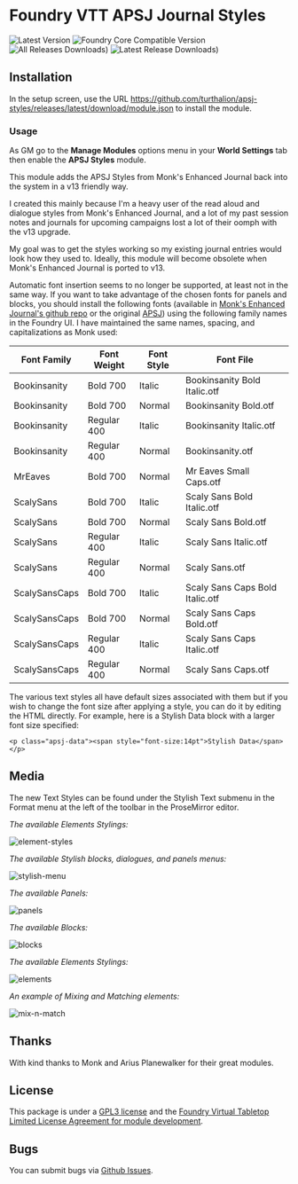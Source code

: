 # Foundry VTT APSJ Journal Styles

![Latest Version](https://img.shields.io/badge/dynamic/json.svg?url=https%3A%2F%2Fgithub.com%2Fturthalion%2Fapsj-styles%2Freleases%2Flatest%2Fdownload%2Fmodule.json&label=Latest%20Release&prefix=v&query=$.version&colorB=red&style=for-the-badge)
![Foundry Core Compatible Version](https://img.shields.io/badge/dynamic/json.svg?url=https%3A%2F%2Fraw.githubusercontent.com%2Fturthalion%2Fapsj-styles%2Fmain%2Fmodule.json&label=Foundry%20Version&query=$.compatibility.verified&colorB=orange&style=for-the-badge)
![All Releases Downloads](https://img.shields.io/github/downloads/turthalion/apsj-styles/total?logo=GitHub&style=for-the-badge)) ![Latest Release Downloads](https://img.shields.io/github/downloads/turthalion/apsj-styles/latest/total?logo=GitHub&style=for-the-badge))

## Installation

In the setup screen, use the URL https://github.com/turthalion/apsj-styles/releases/latest/download/module.json to install the module.

### Usage

As GM go to the **Manage Modules** options menu in your **World Settings** tab then enable the **APSJ Styles** module.

This module adds the APSJ Styles from Monk's Enhanced Journal back into the system in a v13 friendly way.

I created this mainly because I'm a heavy user of the read aloud and dialogue styles from Monk's Enhanced Journal, and a lot of my past session notes and journals for upcoming campaigns lost a lot of their oomph with the v13 upgrade.

My goal was to get the styles working so my existing journal entries would look how they used to. Ideally, this module will become obsolete when Monk's Enhanced Journal is ported to v13.

Automatic font insertion seems to no longer be supported, at least not in the same way. If you want to take advantage of the chosen fonts for panels and blocks, you should install the following fonts (available in [Monk's Enhanced Journal's github repo](https://github.com/ironmonk108/monks-enhanced-journal/tree/main/fonts) or the original [APSJ](https://github.com/AmazingVanish/apsj/tree/main/fonts)) using the following family names in the Foundry UI. I have maintained the same names, spacing, and capitalizations as Monk used:

| Font Family        | Font Weight | Font Style    | Font File                       |
|--------------------|-------------|---------------|---------------------------------|
| Bookinsanity       | Bold 700    | Italic        | Bookinsanity Bold Italic.otf    |
| Bookinsanity       | Bold 700    | Normal        | Bookinsanity Bold.otf           |
| Bookinsanity       | Regular 400 | Italic        | Bookinsanity Italic.otf         |
| Bookinsanity       | Regular 400 | Normal        | Bookinsanity.otf                |
| MrEaves            | Bold 700    | Normal        | Mr Eaves Small Caps.otf         |
| ScalySans          | Bold 700    | Italic        | Scaly Sans Bold Italic.otf      |
| ScalySans          | Bold 700    | Normal        | Scaly Sans Bold.otf             |
| ScalySans          | Regular 400 | Italic        | Scaly Sans Italic.otf           |
| ScalySans          | Regular 400 | Normal        | Scaly Sans.otf                  |
| ScalySansCaps      | Bold 700    | Italic        | Scaly Sans Caps Bold Italic.otf |
| ScalySansCaps      | Bold 700    | Normal        | Scaly Sans Caps Bold.otf        |
| ScalySansCaps      | Regular 400 | Italic        | Scaly Sans Caps Italic.otf      |
| ScalySansCaps      | Regular 400 | Normal        | Scaly Sans Caps.otf             |

The various text styles all have default sizes associated with them but if you wish to change the font size after applying a style, you can do it by
editing the HTML directly. For example, here is a Stylish Data block with a larger font size specified:

`<p class="apsj-data"><span style="font-size:14pt">Stylish Data</span></p>`

## Media

The new Text Styles can be found under the Stylish Text submenu in the Format menu at the left of the toolbar in the ProseMirror editor.

_The available Elements Stylings:_

![element-styles](media/apsj-stylish-text-menu.webp)

_The available Stylish blocks, dialogues, and panels menus:_

![stylish-menu](media/apsj-stylish-menu.webp)

_The available Panels:_

![panels](media/apsj-stylish-panels.webp)

_The available Blocks:_

![blocks](media/apsj-stylish-blocks.webp)

_The available Elements Stylings:_

![elements](media/apsj-stylish-elements.webp)

_An example of Mixing and Matching elements:_

![mix-n-match](media/apsj-mix-n-match.webp)

## Thanks

With kind thanks to Monk and Arius Planewalker for their great modules.

## License

This package is under a [GPL3 license](LICENSE) and the [Foundry Virtual Tabletop Limited License Agreement for module development](https://foundryvtt.com/article/license/).

## Bugs

You can submit bugs via [Github Issues](https://github.com/turthalion/apsj-styles/issues/new/choose).


